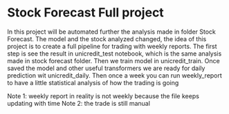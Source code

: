 # Stock Forecast Full project

In this project will be automated further the analysis made in folder Stock Forecast.
The model and the stock analyzed changed, the idea of this project is to create a full pipeline for trading with weekly reports.
The first step is see the result in unicredit_test notebook, which is the same analysis made in stock forecast folder.
Then we train model in unicredit_train.
Once saved the model and other useful transformers we are ready for daily prediction wit unicredit_daily.
Then once a week you can run weekly_report to have a little statistical analysis of how the trading is going

Note 1: weekly report in reality is not weekly because the file keeps updating with time
Note 2: the trade is still manual
